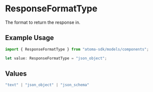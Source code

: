# ResponseFormatType

The format to return the response in.

## Example Usage

```typescript
import { ResponseFormatType } from "atoma-sdk/models/components";

let value: ResponseFormatType = "json_object";
```

## Values

```typescript
"text" | "json_object" | "json_schema"
```